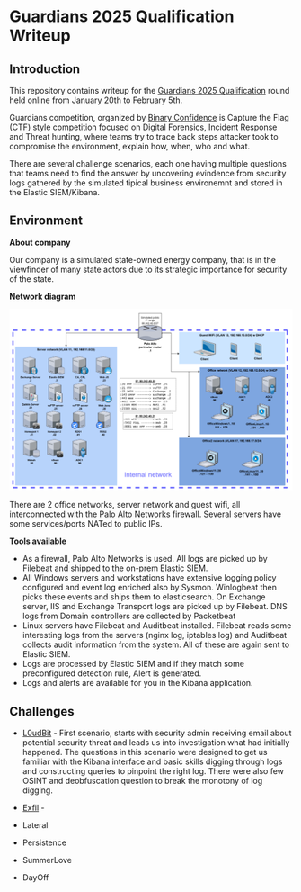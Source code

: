 # Guardians 2025 Qualification Writeup

## Introduction

This repository contains writeup for the [Guardians 2025 Qualification](https://www.guardians.sk/guardians2025/) round held online from January 20th to February 5th.

Guardians competition, organized by [Binary Confidence](https://www.binaryconfidence.com/) is Capture the Flag (CTF) style competition focused on Digital Forensics, Incident Response and Threat hunting, where teams try to trace back steps attacker took to compromise the environment, explain how, when, who and what. 

There are several challenge scenarios, each one having multiple questions that teams need to find the answer by uncovering evindence from security logs gathered by the simulated tipical business environemnt and stored in the Elastic SIEM/Kibana.

## Environment

**About company**

Our company is a simulated state-owned energy company, that is in the viewfinder of many state actors due to its strategic importance for security of the state.

**Network diagram**

![](img/20250129105935.png)

There are 2 office networks, server network and guest wifi, all interconnected with the Palo Alto Networks firewall. Several servers have some services/ports NATed to public IPs.


**Tools available**

- As a firewall, Palo Alto Networks is used. All logs are picked up by Filebeat and shipped to the on-prem Elastic SIEM.
- All Windows servers and workstations have extensive logging policy configured and event log enriched also by Sysmon. Winlogbeat then picks these events and ships them to elasticsearch. On Exchange server, IIS and Exchange Transport logs are picked up by Filebeat. DNS logs from Domain controllers are collected by Packetbeat
- Linux servers have Filebeat and Auditbeat installed. Filebeat reads some interesting logs from the servers (nginx log, iptables log) and Auditbeat collects audit information from the system. All of these are again sent to Elastic SIEM.
- Logs are processed by Elastic SIEM and if they match some preconfigured detection rule, Alert is generated.
- Logs and alerts are available for you in the Kibana application.

## Challenges

* [L0udBit](L0udBit.md) - First scenario, starts with security admin receiving email about potential security threat and leads us into investigation what had initially happened. The questions in this scenario were designed to get us familiar with the Kibana interface and basic skills digging through logs and constructing queries to pinpoint the right log. There were also few OSINT and deobfuscation question to break the monotony of log digging. 

* [Exfil](Exfil.md) - 

* Lateral

* Persistence

* SummerLove

* DayOff
